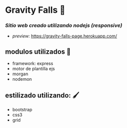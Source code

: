 # Gravity Falls 🌌

###  _Sitio web creado utilizando nodejs (responsive)_

* _preview:_ https://gravity-falls-page.herokuapp.com/

## modulos utilizados 🔧

* framework: express
* motor de plantilla ejs 
* morgan
* nodemon

## estilizado utilizando: 🖌️
* bootstrap
* css3 
* grid 